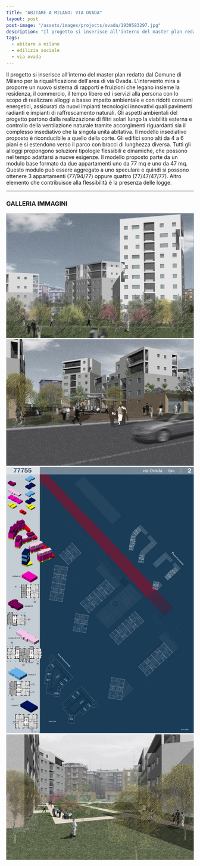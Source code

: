 ```yaml
---
title: "ABITARE A MILANO: VIA OVADA"
layout: post
post-image: "/assets/images/projects/ovada/1939583297.jpg"
description: "Il progetto si inserisce all'interno del master plan redatto dal Comune di Milano per la riqualificazione dell'area di via Ovada."
tags:
  - abitare a milano
  - edilizia sociale
  - via ovada
---
```


Il progetto si inserisce all'interno del master plan redatto dal Comune di Milano per la riqualificazione dell'area di via Ovada. L'intervento mira a proporre un nuovo sistema di rapporti e fruizioni che legano insieme la residenza, il commercio, il tempo libero ed i servizi alla persona con lo scopo di realizzare alloggi a basso impatto ambientale e con ridotti consumi energetici, assicurati da nuovi impianti tecnologici innovativi quali pavimenti radianti e impianti di raffrescamento naturali. Gli aspetti ambientali del progetto partono dalla realizzazione di filtri solari lungo la viabilità esterna e controllo della ventilazione naturale tramite accorgimenti riguardanti sia il complesso insediativo che la singola unità abitativa. Il modello insediativo proposto è riconducibile a quello della corte. Gli edifici sono alti da 4 a 6 piani e si estendono verso il parco con bracci di lunghezza diversa. Tutti gli alloggi propongono soluzioni tipologie flessibili e dinamiche, che possono nel tempo adattarsi a nuove esigenze. Il modello proposto parte da un modulo base formato da due appartamenti uno da 77 mq e uno da 47 mq. Questo modulo può essere aggregato a uno speculare e quindi si possono ottenere 3 appartamenti (77/94/77) oppure quattro (77/47/47/77). Altro elemento che contribuisce alla flessibilità è la presenza delle logge.

---

### GALLERIA IMMAGINI
![Immagine 1](/assets/images/projects/ovada/1939583297.jpg)
![Immagine 2](/assets/images/projects/ovada/563642088.jpg)
![Immagine 3](/assets/images/projects/ovada/93161883.jpg)
![Immagine 4](/assets/images/projects/ovada/995229732.jpg)
